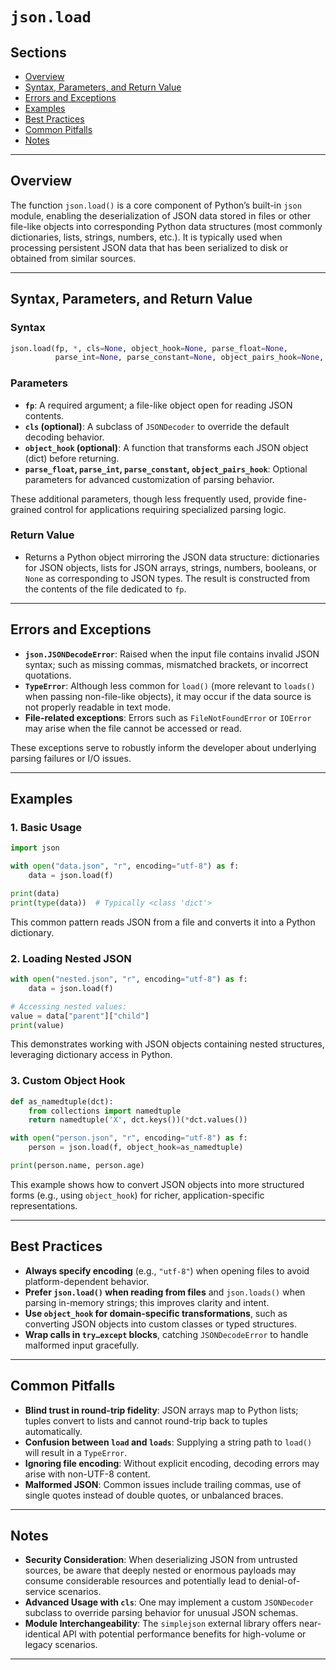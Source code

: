 # `json.load`

## Sections

* [Overview](#overview)
* [Syntax, Parameters, and Return Value](#syntax-parameters-and-return-value)
* [Errors and Exceptions](#errors-and-exceptions)
* [Examples](#examples)
* [Best Practices](#best-practices)
* [Common Pitfalls](#common-pitfalls)
* [Notes](#notes)

---

## Overview

The function `json.load()` is a core component of Python’s built-in `json` module, enabling the deserialization of JSON data stored in files or other file-like objects into corresponding Python data structures (most commonly dictionaries, lists, strings, numbers, etc.). It is typically used when processing persistent JSON data that has been serialized to disk or obtained from similar sources.

---

## Syntax, Parameters, and Return Value

### Syntax

```python
json.load(fp, *, cls=None, object_hook=None, parse_float=None,
          parse_int=None, parse_constant=None, object_pairs_hook=None, **kwargs)
```

### Parameters

* **`fp`**: A required argument; a file-like object open for reading JSON contents.
* **`cls` (optional)**: A subclass of `JSONDecoder` to override the default decoding behavior.
* **`object_hook` (optional)**: A function that transforms each JSON object (dict) before returning.
* **`parse_float`, `parse_int`, `parse_constant`, `object_pairs_hook`**: Optional parameters for advanced customization of parsing behavior.

These additional parameters, though less frequently used, provide fine-grained control for applications requiring specialized parsing logic.

### Return Value

* Returns a Python object mirroring the JSON data structure: dictionaries for JSON objects, lists for JSON arrays, strings, numbers, booleans, or `None` as corresponding to JSON types. The result is constructed from the contents of the file dedicated to `fp`.

---

## Errors and Exceptions

* **`json.JSONDecodeError`**: Raised when the input file contains invalid JSON syntax; such as missing commas, mismatched brackets, or incorrect quotations.
* **`TypeError`**: Although less common for `load()` (more relevant to `loads()` when passing non-file-like objects), it may occur if the data source is not properly readable in text mode.
* **File-related exceptions**: Errors such as `FileNotFoundError` or `IOError` may arise when the file cannot be accessed or read.

These exceptions serve to robustly inform the developer about underlying parsing failures or I/O issues.

---

## Examples

### 1. Basic Usage

```python
import json

with open("data.json", "r", encoding="utf-8") as f:
    data = json.load(f)

print(data)
print(type(data))  # Typically <class 'dict'>
```

This common pattern reads JSON from a file and converts it into a Python dictionary.

### 2. Loading Nested JSON

```python
with open("nested.json", "r", encoding="utf-8") as f:
    data = json.load(f)

# Accessing nested values:
value = data["parent"]["child"]
print(value)
```

This demonstrates working with JSON objects containing nested structures, leveraging dictionary access in Python.

### 3. Custom Object Hook

```python
def as_namedtuple(dct):
    from collections import namedtuple
    return namedtuple('X', dct.keys())(*dct.values())

with open("person.json", "r", encoding="utf-8") as f:
    person = json.load(f, object_hook=as_namedtuple)

print(person.name, person.age)
```

This example shows how to convert JSON objects into more structured forms (e.g., using `object_hook`) for richer, application-specific representations.

---

## Best Practices

* **Always specify encoding** (e.g., `"utf-8"`) when opening files to avoid platform-dependent behavior.
* **Prefer `json.load()` when reading from files** and `json.loads()` when parsing in-memory strings; this improves clarity and intent.
* **Use `object_hook` for domain-specific transformations**, such as converting JSON objects into custom classes or typed structures.
* **Wrap calls in `try…except` blocks**, catching `JSONDecodeError` to handle malformed input gracefully.

---

## Common Pitfalls

* **Blind trust in round-trip fidelity**: JSON arrays map to Python lists; tuples convert to lists and cannot round-trip back to tuples automatically.
* **Confusion between `load` and `loads`**: Supplying a string path to `load()` will result in a `TypeError`.
* **Ignoring file encoding**: Without explicit encoding, decoding errors may arise with non-UTF-8 content.
* **Malformed JSON**: Common issues include trailing commas, use of single quotes instead of double quotes, or unbalanced braces.

---

## Notes

* **Security Consideration**: When deserializing JSON from untrusted sources, be aware that deeply nested or enormous payloads may consume considerable resources and potentially lead to denial-of-service scenarios.
* **Advanced Usage with `cls`**: One may implement a custom `JSONDecoder` subclass to override parsing behavior for unusual JSON schemas.
* **Module Interchangeability**: The `simplejson` external library offers near-identical API with potential performance benefits for high-volume or legacy scenarios.

---

